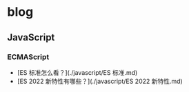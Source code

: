 # blog

## JavaScript

### ECMAScript

- [ES 标准怎么看？](./javascript/ES 标准.md)
- [ES 2022 新特性有哪些？](./javascript/ES 2022 新特性.md)